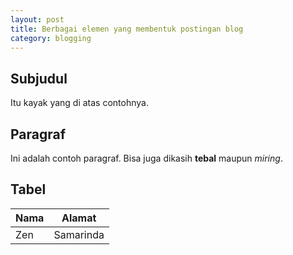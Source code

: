 ```yaml
--- 
layout: post
title: Berbagai elemen yang membentuk postingan blog
category: blogging
--- 
```


## Subjudul

Itu kayak yang di atas contohnya.

## Paragraf

Ini adalah contoh paragraf. Bisa juga dikasih **tebal** maupun _miring_.

## Tabel

| Nama | Alamat |
|---|---|
| Zen | Samarinda |